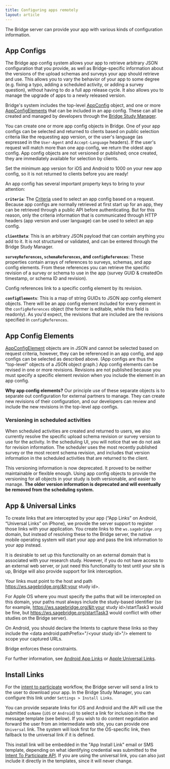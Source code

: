 ```yaml
---
title: Configuring apps remotely
layout: article
---
```


<div id="toc"></div>

The Bridge server can provide your app with various kinds of configuration information.

## App Configs

The Bridge app config system allows your app to retrieve arbitrary JSON configuration that you provide, as well as Bridge-specific information about the versions of the upload schemas and surveys your app should retrieve and use. This allows you to vary the behavior of your app to some degree (e.g. fixing a typo, adding a scheduled activity, or adding a survey question), without having to do a full app release cycle. It also allows you to manage the upgrade of apps to a newly released version.

Bridge's system includes the top-level [AppConfig](/model-browser.html#AppConfig) object, and one or more [AppConfigElements](/model-browser.html#AppConfigElement) that can be included in an app config. These can all be created and managed by developers through the [Bridge Study Manager](https://research.sagebridge.org/).

You can create one or more app config objects in Bridge. One of your app configs can be selected and returned to clients based on public selection criteria like the requesting app version, or the user's language (as expressed in the `User-Agent` and `Accept-Language` headers). If the user's request will match more than one app config, we return the oldest app config. App config objects are not versioned or published; once created, they are immediately available for selection by clients.

<div class="ui compact warning icon message">
  <i class="exclamation triangle icon"></i>
  <p style="margin:0">Set the minimum app version for iOS and Android to 1000 on your new app config, so it is not returned to clients before you are ready!</p>
</div>

An app config has several important property keys to bring to your attention:

**`criteria`**: The [Criteria](/model-browser.html#Criteria) used to select an app config based on a request. Because app configs are normally retrieved at first start up for an app, they can be retrieved through a public API before authenticating. But for this reason, only the criteria information that is communicated through HTTP headers (app version and user language) can be used to select an app config.

**`clientData`**: This is an arbitrary JSON payload that can contain anything you add to it. It is not structured or validated, and can be entered through the Bridge Study Manager.

**`surveyReferences`, `schemaReferences`, and `configReferences`**: These properties contain arrays of references to surveys, schemas, and app config elements. From these references you can retrieve the specific revision of a survey or schema to use in the app (survey GUID & createdOn timestamp, or schema ID and revision).

Config references link to a specific config element by its revision.

**`configElements`**: This is a map of string GUIDs to JSON app config element objects. There will be an app config element included for every element in the `configReferences` object (the former is editable, while this field is readonly). As you'd expect, the revisions that are included are the revisions specified in `configReferences`.

## App Config Elements

[AppConfigElement](/model-browser.html#AppConfigElement) objects are in JSON and cannot be selected based on request criteria, however, they can be referenced in an app config, and app configs can be selected as described above. (App configs are thus the "top-level" objects of a JSON object graph.) App config elements can be revised in one or more revisions. Revisions are not published because you must specify a specific element revision when you include the element in an app config.

<div class="ui compact icon message">
  <i class="circle info icon"></i>
  <p style="margin:0"><b>Why app config elements?</b> Our principle use of these separate objects is to separate out configuration for external partners to manage. They can create new revisions of their configuration, and our developers can review and include the new revisions in the top-level app configs.</p>
</div>

### Versioning in scheduled activities

When scheduled activities are created and returned to users, we also currently resolve the specific upload schema revision or survey version to use for the activity. In the scheduling UI, you will notice that we do not ask for revision information. The scheduler uses the most recently published survey or the most recent schema revision, and includes that version information in the scheduled activities that are returned to the client.

This versioning information is now deprecated. It proved to be neither maintainable or flexible enough. Using app config objects to provide the versioning for all objects in your study is both versionable, and easier to manage. **The older version information is deprecated and will eventually be removed from the scheduling system.**

## App & Universal Links

To create links that are intercepted by your app (“App Links” on Android, “Universal Links” on iPhone), we provide the server support to register those links with your application. You create links to the `ws.sagebridge.org` domain, but instead of resolving these to the Bridge server, the native mobile operating system will start your app and pass the link information to your app instead.

<div class="ui compact warning icon message">
  <i class="exclamation triangle icon"></i>
  <p style="margin:0">It is desirable to set up this functionality on an external domain that is associated with your research study. However, if you do not have access to an external web server, or just need this functionality to test until your site is up, Bridge will also provide support for link interception. </p>
</div>

Your links must point to the host and path https://ws.sagebridge.org/&lt;your study id&gt;. 

For Apple OS where you must specify the paths that will be intercepted on this domain, your paths must always include the  study-based identifier (so for example, https://ws.sagebridge.org/&lt;your study id&gt;/startTask3 would be fine, but https://ws.sagebridge.org/startTask3 would conflict with other studies on the Bridge server).

On Android, you should declare the Intents to capture these links so they include the &lt;data android:pathPrefix="/&lt;your study id&gt;"/&gt; element to scope your captured URLs.

Bridge enforces these constraints.

For further information, see [Android App Links](https://developer.android.com/training/app-links/verify-site-associations.html) or [Apple Universal Links](https://developer.apple.com/library/archive/documentation/General/Conceptual/AppSearch/UniversalLinks.html).

## Install Links

For the [intent to participate](/articles/consent.html#scenario-3-consent-before-creating-a-bridge-account) workflow, the Bridge server will send a link to the user to download your app. In the Bridge Study Manager, you can configure this link under `Settings > Install Links`. 

You can provide separate links for iOS and Android and the API will use the submitted `osName` (`iOS` or `Android`) to select a link for inclusion in the the message template (see below). If you wish to do content negotiation and forward the user from an intermediate web site, you can provide one `Universal` link. The system will look first for the OS-specific link, then fallback to the universal link if it is defined.

This install link will be embedded in the "App Install Link" email or SMS template, depending on what identifying credential was submitted to the [Intent To Participate API](/swagger-ui/index.html#/Intent%20To%20Participate/submitIntentToParticipate). If you are using the universal link, you can also just include it directly in the templates, since it will never change.